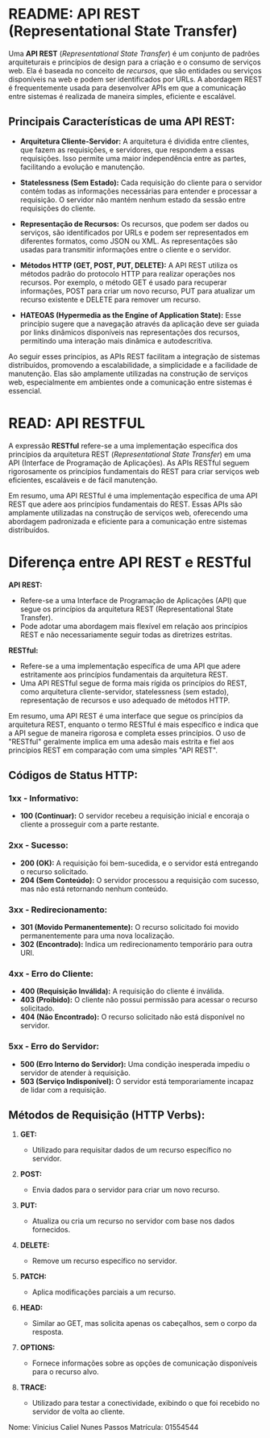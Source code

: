 # README: API REST (Representational State Transfer)

Uma **API REST** (*Representational State Transfer*) é um conjunto de padrões arquiteturais e princípios de design para a criação e o consumo de serviços web. Ela é baseada no conceito de *recursos*, que são entidades ou serviços disponíveis na web e podem ser identificados por URLs. A abordagem REST é frequentemente usada para desenvolver APIs em que a comunicação entre sistemas é realizada de maneira simples, eficiente e escalável.

## Principais Características de uma API REST:

- **Arquitetura Cliente-Servidor:** A arquitetura é dividida entre clientes, que fazem as requisições, e servidores, que respondem a essas requisições. Isso permite uma maior independência entre as partes, facilitando a evolução e manutenção.

- **Statelessness (Sem Estado):** Cada requisição do cliente para o servidor contém todas as informações necessárias para entender e processar a requisição. O servidor não mantém nenhum estado da sessão entre requisições do cliente.

- **Representação de Recursos:** Os recursos, que podem ser dados ou serviços, são identificados por URLs e podem ser representados em diferentes formatos, como JSON ou XML. As representações são usadas para transmitir informações entre o cliente e o servidor.

- **Métodos HTTP (GET, POST, PUT, DELETE):** A API REST utiliza os métodos padrão do protocolo HTTP para realizar operações nos recursos. Por exemplo, o método GET é usado para recuperar informações, POST para criar um novo recurso, PUT para atualizar um recurso existente e DELETE para remover um recurso.

- **HATEOAS (Hypermedia as the Engine of Application State):** Esse princípio sugere que a navegação através da aplicação deve ser guiada por links dinâmicos disponíveis nas representações dos recursos, permitindo uma interação mais dinâmica e autodescritiva.

Ao seguir esses princípios, as APIs REST facilitam a integração de sistemas distribuídos, promovendo a escalabilidade, a simplicidade e a facilidade de manutenção. Elas são amplamente utilizadas na construção de serviços web, especialmente em ambientes onde a comunicação entre sistemas é essencial.

# READ: API RESTFUL

A expressão **RESTful** refere-se a uma implementação específica dos princípios da arquitetura REST (*Representational State Transfer*) em uma API (Interface de Programação de Aplicações). As APIs RESTful seguem rigorosamente os princípios fundamentais do REST para criar serviços web eficientes, escaláveis e de fácil manutenção.

Em resumo, uma API RESTful é uma implementação específica de uma API REST que adere aos princípios fundamentais do REST. Essas APIs são amplamente utilizadas na construção de serviços web, oferecendo uma abordagem padronizada e eficiente para a comunicação entre sistemas distribuídos.

# Diferença entre API REST e RESTful

**API REST:**
- Refere-se a uma Interface de Programação de Aplicações (API) que segue os princípios da arquitetura REST (Representational State Transfer).
- Pode adotar uma abordagem mais flexível em relação aos princípios REST e não necessariamente seguir todas as diretrizes estritas.

**RESTful:**
- Refere-se a uma implementação específica de uma API que adere estritamente aos princípios fundamentais da arquitetura REST.
- Uma API RESTful segue de forma mais rígida os princípios do REST, como arquitetura cliente-servidor, statelessness (sem estado), representação de recursos e uso adequado de métodos HTTP.

Em resumo, uma API REST é uma interface que segue os princípios da arquitetura REST, enquanto o termo RESTful é mais específico e indica que a API segue de maneira rigorosa e completa esses princípios. O uso de "RESTful" geralmente implica em uma adesão mais estrita e fiel aos princípios REST em comparação com uma simples "API REST".


## Códigos de Status HTTP:

### 1xx - Informativo:
- **100 (Continuar):** O servidor recebeu a requisição inicial e encoraja o cliente a prosseguir com a parte restante.

### 2xx - Sucesso:
- **200 (OK):** A requisição foi bem-sucedida, e o servidor está entregando o recurso solicitado.
- **204 (Sem Conteúdo):** O servidor processou a requisição com sucesso, mas não está retornando nenhum conteúdo.

### 3xx - Redirecionamento:
- **301 (Movido Permanentemente):** O recurso solicitado foi movido permanentemente para uma nova localização.
- **302 (Encontrado):** Indica um redirecionamento temporário para outra URI.

### 4xx - Erro do Cliente:
- **400 (Requisição Inválida):** A requisição do cliente é inválida.
- **403 (Proibido):** O cliente não possui permissão para acessar o recurso solicitado.
- **404 (Não Encontrado):** O recurso solicitado não está disponível no servidor.

### 5xx - Erro do Servidor:
- **500 (Erro Interno do Servidor):** Uma condição inesperada impediu o servidor de atender à requisição.
- **503 (Serviço Indisponível):** O servidor está temporariamente incapaz de lidar com a requisição.

## Métodos de Requisição (HTTP Verbs):

1. **GET:**
   - Utilizado para requisitar dados de um recurso específico no servidor.

2. **POST:**
   - Envia dados para o servidor para criar um novo recurso.

3. **PUT:**
   - Atualiza ou cria um recurso no servidor com base nos dados fornecidos.

4. **DELETE:**
   - Remove um recurso específico no servidor.

5. **PATCH:**
   - Aplica modificações parciais a um recurso.

6. **HEAD:**
   - Similar ao GET, mas solicita apenas os cabeçalhos, sem o corpo da resposta.

7. **OPTIONS:**
   - Fornece informações sobre as opções de comunicação disponíveis para o recurso alvo.

8. **TRACE:**
   - Utilizado para testar a conectividade, exibindo o que foi recebido no servidor de volta ao cliente.
  


  Nome: Vinicius Caliel Nunes Passos
  Matrícula: 01554544
